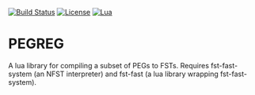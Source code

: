 [![Build Status](https://travis-ci.com/jsalzbergedu/pegreg.svg?branch=master)](https://travis-ci.com/jsalzbergedu/pegreg) 
[![License](http://img.shields.io/badge/Licence-MIT-brightgreen.svg)](LICENSE)
[![Lua](https://img.shields.io/badge/Lua-5.2%2C%205.3-blue.svg)]()

# PEGREG
A lua library for compiling a subset of PEGs to FSTs.
Requires fst-fast-system (an NFST interpreter) and fst-fast (a lua library wrapping fst-fast-system).
